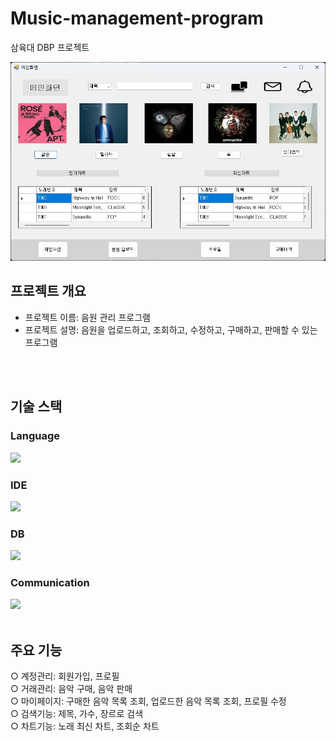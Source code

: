 # Music-management-program
삼육대 DBP 프로젝트

<img src="docs/구현 사진/구현 사진2/메인화면.jpg"/> 
<br/>

## 프로젝트 개요
- 프로젝트 이름: 음원 관리 프로그램
- 프로젝트 설명: 음원을 업로드하고, 조회하고, 수정하고, 구매하고, 판매할 수 있는 프로그램

<br/>
<br/>

## 기술 스택
### Language
<img src="https://img.shields.io/badge/C%23-239120?style=for-the-badge&logo=c-sharp&logoColor=white"/> 

### IDE
<img src="https://img.shields.io/badge/Visual_Studio-5C2D91?style=for-the-badge&logo=visual%20studio&logoColor=white"/> 

### DB
<img src="https://img.shields.io/badge/Oracle-F80000?style=for-the-badge&logo=oracle&logoColor=black"/> 

### Communication
<img src="https://img.shields.io/badge/Discord-7289DA?style=for-the-badge&logo=discord&logoColor=white"/> 

<br/>
<br/>

## 주요 기능
○ 계정관리: 회원가입, 프로필 <br/>
○ 거래관리: 음악 구매, 음악 판매 <br/>
○ 마이페이지: 구매한 음악 목록 조회, 업로드한 음악 목록 조회, 프로필 수정 <br/>
○ 검색기능: 제목, 가수, 장르로 검색 <br/>
○ 차트기능: 노래 최신 차트, 조회순 차트 <br/>

